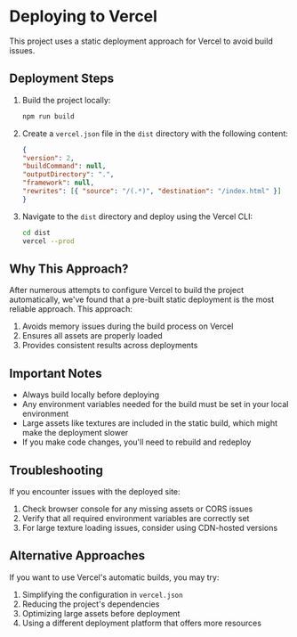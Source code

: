 # Deploying to Vercel

This project uses a static deployment approach for Vercel to avoid build issues.

## Deployment Steps

1. Build the project locally:

    ```bash
    npm run build
    ```

2. Create a `vercel.json` file in the `dist` directory with the following content:

    ```json
    {
    "version": 2,
    "buildCommand": null,
    "outputDirectory": ".",
    "framework": null,
    "rewrites": [{ "source": "/(.*)", "destination": "/index.html" }]
    }
    ```

3. Navigate to the `dist` directory and deploy using the Vercel CLI:

    ```bash
    cd dist
    vercel --prod
    ```

## Why This Approach?

After numerous attempts to configure Vercel to build the project automatically, we've found that a pre-built static deployment is the most reliable approach. This approach:

1. Avoids memory issues during the build process on Vercel
2. Ensures all assets are properly loaded
3. Provides consistent results across deployments

## Important Notes

- Always build locally before deploying
- Any environment variables needed for the build must be set in your local environment
- Large assets like textures are included in the static build, which might make the deployment slower
- If you make code changes, you'll need to rebuild and redeploy

## Troubleshooting

If you encounter issues with the deployed site:

1. Check browser console for any missing assets or CORS issues
2. Verify that all required environment variables are correctly set
3. For large texture loading issues, consider using CDN-hosted versions

## Alternative Approaches

If you want to use Vercel's automatic builds, you may try:

1. Simplifying the configuration in `vercel.json`
2. Reducing the project's dependencies
3. Optimizing large assets before deployment
4. Using a different deployment platform that offers more resources
